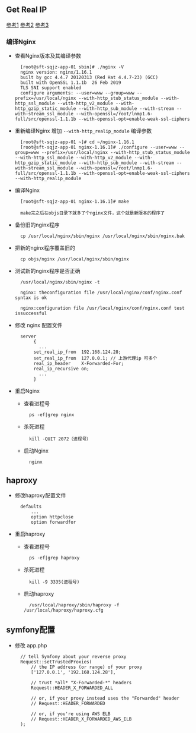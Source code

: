 ## Get Real IP 

[参考1](https://blog.csdn.net/weixin_34254823/article/details/92356231) [参考2](https://www.jianshu.com/p/0309cb5e7e76) [参考3](https://symfony.com/doc/3.4/deployment/proxies.html)

### 编译Nginx

- 查看Nginx版本及其编译参数

		[root@sft-sqjz-app-01 sbin]# ./nginx -V
		nginx version: nginx/1.16.1
		built by gcc 4.4.7 20120313 (Red Hat 4.4.7-23) (GCC) 
		built with OpenSSL 1.1.1b  26 Feb 2019
		TLS SNI support enabled
		configure arguments: --user=www --group=www --prefix=/usr/local/nginx --with-http_stub_status_module --with-http_ssl_module --with-http_v2_module --with-http_gzip_static_module --with-http_sub_module --with-stream --with-stream_ssl_module --with-openssl=/root/lnmp1.6-full/src/openssl-1.1.1b --with-openssl-opt=enable-weak-ssl-ciphers
		
- 重新编译Nginx 增加 `--with-http_realip_module` 编译参数

		[root@sft-sqjz-app-01 ~]# cd ~/nginx-1.16.1
		[root@sft-sqjz-app-01 nginx-1.16.1]# ./configure --user=www --group=www --prefix=/usr/local/nginx --with-http_stub_status_module --with-http_ssl_module --with-http_v2_module --with-http_gzip_static_module --with-http_sub_module --with-stream --with-stream_ssl_module --with-openssl=/root/lnmp1.6-full/src/openssl-1.1.1b --with-openssl-opt=enable-weak-ssl-ciphers --with-http_realip_module

- 编译Nginx

		[root@sft-sqjz-app-01 nginx-1.16.1]# make
		
		make完之后在objs目录下就多了个nginx文件，这个就是新版本的程序了
		
- 备份旧的nginx程序

		cp /usr/local/nginx/sbin/nginx /usr/local/nginx/sbin/nginx.bak
		
- 把新的nginx程序覆盖旧的

		cp objs/nginx /usr/local/nginx/sbin/nginx
		
- 测试新的nginx程序是否正确

		/usr/local/nginx/sbin/nginx -t
		
		nginx: theconfiguration file /usr/local/nginx/conf/nginx.conf syntax is ok
		
		nginx:configuration file /usr/local/nginx/conf/nginx.conf test issuccessful
		
- 修改 nginx 配置文件

		server
		     {
		       ...
			 set_real_ip_from  192.168.124.28;
			 set_real_ip_from  127.0.0.1; // 上游代理ip 可多个
			 real_ip_header    X-Forwarded-For;
			 real_ip_recursive on;
		       ...
		     }
		
- 重启Nginx

	- 查看进程号
	
			ps -ef|grep nginx
			
	- 杀死进程

			kill -QUIT 2072（进程号）
			
	- 启动Nginx

			nginx
			
## haproxy

- 修改haproxy配置文件

		defaults
    		...
    		option httpclose 
    		option forwardfor
    		
- 重启haproxy


	- 查看进程号
	
			ps -ef|grep haproxy
			
	- 杀死进程

			kill -9 3335(进程号)			
	- 启动haproxy

			/usr/local/haproxy/sbin/haproxy -f /usr/local/haproxy/haproxy.cfg


## symfony配置

- 修改 app.php

		// tell Symfony about your reverse proxy
		Request::setTrustedProxies(
		    // the IP address (or range) of your proxy
		    ['127.0.0.1', '192.168.124.28'],
		
		    // trust *all* "X-Forwarded-*" headers
		    Request::HEADER_X_FORWARDED_ALL
		
		    // or, if your proxy instead uses the "Forwarded" header
		    // Request::HEADER_FORWARDED
		
		    // or, if you're using AWS ELB
		    // Request::HEADER_X_FORWARDED_AWS_ELB
		);